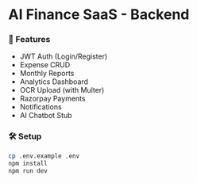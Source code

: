 # AI Finance SaaS - Backend

### 🚀 Features
- JWT Auth (Login/Register)
- Expense CRUD
- Monthly Reports
- Analytics Dashboard
- OCR Upload (with Multer)
- Razorpay Payments
- Notifications
- AI Chatbot Stub

### 🛠 Setup
```bash
cp .env.example .env
npm install
npm run dev
